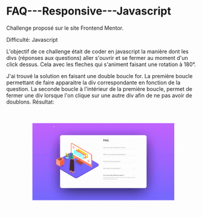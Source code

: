 # FAQ---Responsive---Javascript

Challenge proposé sur le site Frontend Mentor.

Difficulté: Javascript

L'objectif de ce challenge était de coder en javascript la manière dont les divs (réponses aux questions) aller s'ouvrir et se fermer au moment d'un click dessus.
Cela avec les fleches qui s'animent faisant une rotation à 180°.

J'ai trouvé la solution en faisant une double boucle for. 
La première boucle permettant de faire apparaitre la div correspondante en fonction de la question.
La seconde boucle à l'intérieur de la première boucle, permet de fermer une div lorsque l'on clique sur une autre div afin de ne pas avoir de doublons.
Résultat:
![Screenshot](FAQ.gif)
